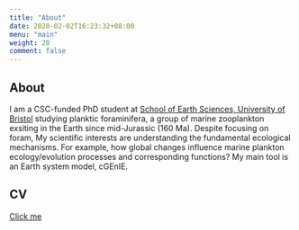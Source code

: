 ```yaml
---
title: "About"
date: 2020-02-02T16:23:32+08:00
menu: "main"
weight: 20
comment: false
---
```


## About
I am a CSC-funded PhD student at [School of Earth Sciences, University of Bristol](http://www.bristol.ac.uk/earthsciences/) studying planktic foraminifera, a group of marine zooplankton exsiting in the Earth since mid-Jurassic (160 Ma). Despite focusing on foram, My scientific interests are understanding the fundamental ecological mechanisms. For example, how global changes influence marine plankton ecology/evolution processes and corresponding functions? My main tool is an Earth system model, cGEnIE.

## CV
[Click me](https://uob-my.sharepoint.com/:w:/g/personal/dl20888_bristol_ac_uk/ERNbiiGYvadJi3itgomlnygB4bsoWMPWe-1MtSHsnnr1BQ?e=tzGknL)
